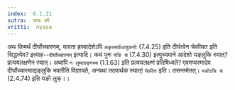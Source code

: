 ```yaml
---
index:  6.1.21
sutra:  चायः की
vritti:  nyasa
---
```


अथ किमर्थं दीर्घोच्चारणम्, यावता ह्रस्वादेशेऽपि `अकृत्सार्वधातुकयोः` (7.4.25) इति दीर्घत्वेन चेकीयत इति सिद्धत्येव? इत्याह--`दीर्घोच्चारणम्` इत्यादि। कथं पुनः `यङि च` (7.4.30) इत्युच्यमाने आदेशो यङ्लुकि स्यात्? प्रत्ययलक्षणेन स्यात्। अथापि `न लुमताङ्गस्य` (1.1.63) इति प्रत्ययलक्षणं प्रतिषिध्यते? एवमप्यस्मादेव दीर्घोच्चारमाद्यङ्लुकि भवतीति विज्ञायते, अन्यथा तदपार्थकं स्यात्!
`चेकीतः` इति। तसन्तमेतत्। `यङोऽचि च` (2.4.74) इति यङो लुक्।।

